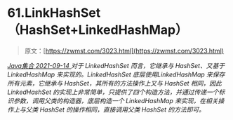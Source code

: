 <!--yml
category: 未分类
date: 0001-01-01 00:00:00
--->

# 61.LinkHashSet（HashSet+LinkedHashMap）

> 原文：[https://zwmst.com/3023.html](https://zwmst.com/3023.html)

   [ *Java集合* ](https://zwmst.com/java%e9%9b%86%e5%90%88)*[ <time datetime="2021-09-15T00:03:09+08:00"> 2021-09-14 </time> ](https://zwmst.com/3023.html)  对于 LinkedHashSet 而言，它继承与 HashSet、又基于LinkedHashMap 来实现的。LinkedHashSet 底层使用LinkedHashMap 来保存所有元素，它继承与 HashSet，其所有的方法操作上又与 HashSet 相同，因此 LinkedHashSet 的实现上非常简单，只提供了四个构造方法，并通过传递一个标识参数，调用父类的构造器，底层构造一个 LinkedHashMap 来实现，在相关操作上与父类 HashSet 的操作相同，直接调用父类 HashSet 的方法即可。*